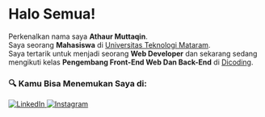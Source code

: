 # Halo Semua!

Perkenalkan nama saya **Athaur Muttaqin**.\
Saya seorang **Mahasiswa** di [Universitas Teknologi Mataram](https://utmmataram.ac.id/).\
Saya tertarik untuk menjadi seorang **Web Developer** dan sekarang sedang mengikuti kelas **Pengembang Front-End Web Dan Back-End** di [Dicoding](https://www.dicoding.com/).

### 🔍 Kamu Bisa Menemukan Saya di:
<p> 
  <a href="https://www.linkedin.com/in/athaur-muttaqin-2b905a265/" target="_blank">
    <img alt="LinkedIn" src="https://img.shields.io/badge/linkedin-%230077B5.svg?&style=for-the-badge&logo=linkedin&logoColor=white" />
  </a> 
  <a href="https://www.instagram.com/a.rmt___/" target="_blank">
    <img alt="Instagram" src="https://img.shields.io/badge/instagram-%23E4405F.svg?&style=for-the-badge&logo=instagram&logoColor=white" />
  </a> 
</p>
